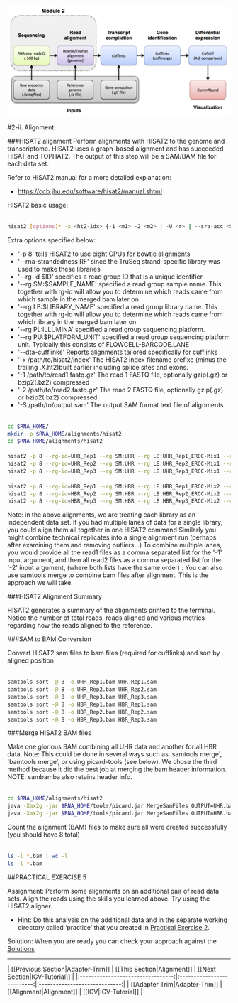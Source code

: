 ![RNA-seq Flowchart - Module 3](Images/RNA-seq_Flowchart3.png)

#2-ii. Alignment

###HISAT2 alignment
Perform alignments with HISAT2 to the genome and transcriptome. HISAT2 uses a graph-based alignment and has succeeded HISAT and TOPHAT2. The output of this step will be a SAM/BAM file for each data set.

Refer to HISAT2 manual for a more detailed explanation:

* https://ccb.jhu.edu/software/hisat2/manual.shtml

HISAT2 basic usage:

```bash

hisat2 [options]* -x <ht2-idx> {-1 <m1> -2 <m2> | -U <r> | --sra-acc <SRA accession number>} [-S <sam>]
```

Extra options specified below:

* '-p 8' tells HISAT2 to use eight CPUs for bowtie alignments
* '--rna-strandedness RF' since the TruSeq strand-specific library was used to make these libraries
* '--rg-id $ID' specifies a read group ID that is a unique identifier
* '--rg SM:$SAMPLE_NAME' specified a read group sample name. This together with rg-id will allow you to determine which reads came from which sample in the merged bam later on
* '--rg LB:$LIBRARY_NAME' specified a read group library name. This together with rg-id will allow you to determine which reads came from which library in the merged bam later on
* '--rg PL:ILLUMINA' specified a read group sequencing platform.
* '--rg PU:$PLATFORM_UNIT' specified a read group sequencing platform unit.  Typically this consists of FLOWCELL-BARCODE.LANE
* '--dta-cufflinks' Reports alignments tailored specifically for cufflinks
* '-x /path/to/hisat2/index' The HISAT2 index filename prefixe (minus the trailing .X.ht2)built earlier including splice sites and exons.
* '-1 /path/to/read1.fastq.gz' The read 1 FASTQ file, optionally gzip(.gz) or bzip2(.bz2) compressed
* '-2 /path/to/read2.fastq.gz' The read 2 FASTQ file, optionally gzip(.gz) or bzip2(.bz2) compressed
* '-S /path/to/output.sam' The output SAM format text file of alignments

```bash

cd $RNA_HOME/
mkdir -p $RNA_HOME/alignments/hisat2
cd $RNA_HOME/alignments/hisat2

hisat2 -p 8 --rg-id=UHR_Rep1 --rg SM:UHR --rg LB:UHR_Rep1_ERCC-Mix1 --rg PL:ILLUMINA --rg PU:CXX1234-ACTGAC.1 -x $RNA_HOME/refs/hg19/hisat2/chr22_ERCC92/chr22_ERCC92 --dta-cufflinks --rna-strandness RF -1 $RNA_DATA_DIR/UHR_Rep1_ERCC-Mix1_Build37-ErccTranscripts-chr22.read1.fastq.gz -2 $RNA_DATA_DIR/UHR_Rep1_ERCC-Mix1_Build37-ErccTranscripts-chr22.read2.fastq.gz -S ./UHR_Rep1.sam
hisat2 -p 8 --rg-id=UHR_Rep2 --rg SM:UHR --rg LB:UHR_Rep2_ERCC-Mix1 --rg PL:ILLUMINA --rg PU:CXX1234-TGACAC.1 -x $RNA_HOME/refs/hg19/hisat2/chr22_ERCC92/chr22_ERCC92 --dta-cufflinks --rna-strandness RF -1 $RNA_DATA_DIR/UHR_Rep2_ERCC-Mix1_Build37-ErccTranscripts-chr22.read1.fastq.gz -2 $RNA_DATA_DIR/UHR_Rep2_ERCC-Mix1_Build37-ErccTranscripts-chr22.read2.fastq.gz -S ./UHR_Rep2.sam
hisat2 -p 8 --rg-id=UHR_Rep3 --rg SM:UHR --rg LB:UHR_Rep3_ERCC-Mix1 --rg PL:ILLUMINA --rg PU:CXX1234-CTGACA.1 -x $RNA_HOME/refs/hg19/hisat2/chr22_ERCC92/chr22_ERCC92 --dta-cufflinks --rna-strandness RF -1 $RNA_DATA_DIR/UHR_Rep3_ERCC-Mix1_Build37-ErccTranscripts-chr22.read1.fastq.gz -2 $RNA_DATA_DIR/UHR_Rep3_ERCC-Mix1_Build37-ErccTranscripts-chr22.read2.fastq.gz -S ./UHR_Rep3.sam

hisat2 -p 8 --rg-id=HBR_Rep1 --rg SM:HBR --rg LB:HBR_Rep1_ERCC-Mix2 --rg PL:ILLUMINA --rg PU:CXX1234-TGACAC.1 -x $RNA_HOME/refs/hg19/hisat2/chr22_ERCC92/chr22_ERCC92 --dta-cufflinks --rna-strandness RF -1 $RNA_DATA_DIR/HBR_Rep1_ERCC-Mix2_Build37-ErccTranscripts-chr22.read1.fastq.gz -2 $RNA_DATA_DIR/HBR_Rep1_ERCC-Mix2_Build37-ErccTranscripts-chr22.read2.fastq.gz -S ./HBR_Rep1.sam
hisat2 -p 8 --rg-id=HBR_Rep2 --rg SM:HBR --rg LB:HBR_Rep2_ERCC-Mix2 --rg PL:ILLUMINA --rg PU:CXX1234-GACACT.1 -x $RNA_HOME/refs/hg19/hisat2/chr22_ERCC92/chr22_ERCC92 --dta-cufflinks --rna-strandness RF -1 $RNA_DATA_DIR/HBR_Rep2_ERCC-Mix2_Build37-ErccTranscripts-chr22.read1.fastq.gz -2 $RNA_DATA_DIR/HBR_Rep2_ERCC-Mix2_Build37-ErccTranscripts-chr22.read2.fastq.gz -S ./HBR_Rep2.sam
hisat2 -p 8 --rg-id=HBR_Rep3 --rg SM:HBR --rg LB:HBR_Rep3_ERCC-Mix2 --rg PL:ILLUMINA --rg PU:CXX1234-ACACTG.1 -x $RNA_HOME/refs/hg19/hisat2/chr22_ERCC92/chr22_ERCC92 --dta-cufflinks --rna-strandness RF -1 $RNA_DATA_DIR/HBR_Rep3_ERCC-Mix2_Build37-ErccTranscripts-chr22.read1.fastq.gz -2 $RNA_DATA_DIR/HBR_Rep3_ERCC-Mix2_Build37-ErccTranscripts-chr22.read2.fastq.gz -S ./HBR_Rep3.sam

```


Note: in the above alignments, we are treating each library as an independent data set.  If you had multiple lanes of data for a single library, you could align them all together in one HISAT2 command
Similarly you might combine technical replicates into a single alignment run (perhaps after examining them and removing outliers...)
To combine multiple lanes, you would provide all the read1 files as a comma separated list for the '-1' input argument, and then all read2 files as a comma separated list for the '-2' input argument, (where both lists have the same order) :
You can also use samtools merge to combine bam files after alignment. This is the approach we will take.

###HISAT2 Alignment Summary

HISAT2 generates a summary of the alignments printed to the terminal. Notice the number of total reads, reads aligned and various metrics regarding how the reads aligned to the reference.

###SAM to BAM Conversion

Convert HISAT2 sam files to bam files (required for cufflinks) and sort by aligned position

```bash

samtools sort -@ 8 -o UHR_Rep1.bam UHR_Rep1.sam
samtools sort -@ 8 -o UHR_Rep2.bam UHR_Rep2.sam 
samtools sort -@ 8 -o UHR_Rep3.bam UHR_Rep3.sam 
samtools sort -@ 8 -o HBR_Rep1.bam HBR_Rep1.sam
samtools sort -@ 8 -o HBR_Rep2.bam HBR_Rep2.sam
samtools sort -@ 8 -o HBR_Rep3.bam HBR_Rep3.sam

```

###Merge HISAT2 BAM files

Make one glorious BAM combining all UHR data and another for all HBR data. Note: This could be done in several ways such as 'samtools merge', 'bamtools merge', or using picard-tools (see below). We chose the third method because it did the best job at merging the bam header information. NOTE: sambamba also retains header info.

```bash

cd $RNA_HOME/alignments/hisat2
java -Xmx2g -jar $RNA_HOME/tools/picard.jar MergeSamFiles OUTPUT=UHR.bam INPUT=UHR_Rep1.bam INPUT=UHR_Rep2.bam INPUT=UHR_Rep3.bam
java -Xmx2g -jar $RNA_HOME/tools/picard.jar MergeSamFiles OUTPUT=HBR.bam INPUT=HBR_Rep1.bam INPUT=HBR_Rep2.bam INPUT=HBR_Rep3.bam

```

Count the alignment (BAM) files to make sure all were created successfully (you should have 8 total)

```bash

ls -l *.bam | wc -l
ls -l *.bam

```

##PRACTICAL EXERCISE 5

Assignment: Perform some alignments on an additional pair of read data sets. Align the reads using the skills you learned above. Try using the HISAT2 aligner. 

* Hint: Do this analysis on the additional data and in the separate working directory called ‘practice’ that you created in [Practical Exercise 2](https://github.com/griffithlab/rnaseq_tutorial/wiki/RNAseq-Data#practical-exercise-2).

Solution: When you are ready you can check your approach against the [Solutions](https://github.com/griffithlab/rnaseq_tutorial/wiki/Solutions#practical-exercise-5---alignment)

---

| [[Previous Section|Adapter-Trim]] | [[This Section|Alignment]] | [[Next Section|IGV-Tutorial]] |
|:---------------------------------:|:--------------------------:|:-----------------------------:|
| [[Adapter Trim|Adapter-Trim]]     | [[Alignment|Alignment]]    | [[IGV|IGV-Tutorial]] |

